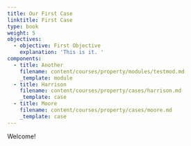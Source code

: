 ```yaml
---
title: Our First Case
linktitle: First Case
type: book
weight: 5
objectives:
  - objective: First Objective
    explanation: 'This is it. '
components:
  - title: Another
    filename: content/courses/property/modules/testmod.md
    _template: module
  - title: Harrison
    filename: content/courses/property/cases/harrison.md
    _template: case
  - title: Moore
    filename: content/courses/property/cases/moore.md
    _template: case
---
```





Welcome!
